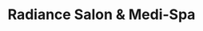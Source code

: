 ---
title: "Radiance Salon & Medi-Spa"
url: /leesburg/radiance-salon-und-medi-spa/
shop: Kosmetik
---